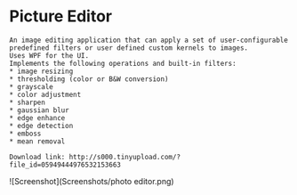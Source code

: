# Picture Editor

    An image editing application that can apply a set of user-configurable predefined filters or user defined custom kernels to images.
    Uses WPF for the UI.
    Implements the following operations and built-in filters:
    * image resizing
    * thresholding (color or B&W conversion)
    * grayscale
    * color adjustment
    * sharpen
    * gaussian blur
    * edge enhance
    * edge detection
    * emboss
    * mean removal
    
    Download link: http://s000.tinyupload.com/?file_id=05949444976532153663
    
![Screenshot](Screenshots/photo editor.png)
